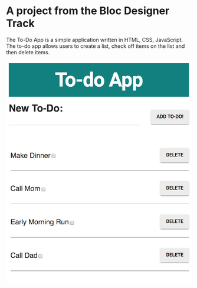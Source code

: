 # A project from the Bloc Designer Track

The To-Do App is a simple application written in HTML, CSS, JavaScript. The to-do app allows users to create a list, check off items on the list and then delete items. 

![](https://raw.githubusercontent.com/saamato/to-do-app/master/to-do-app.png)
